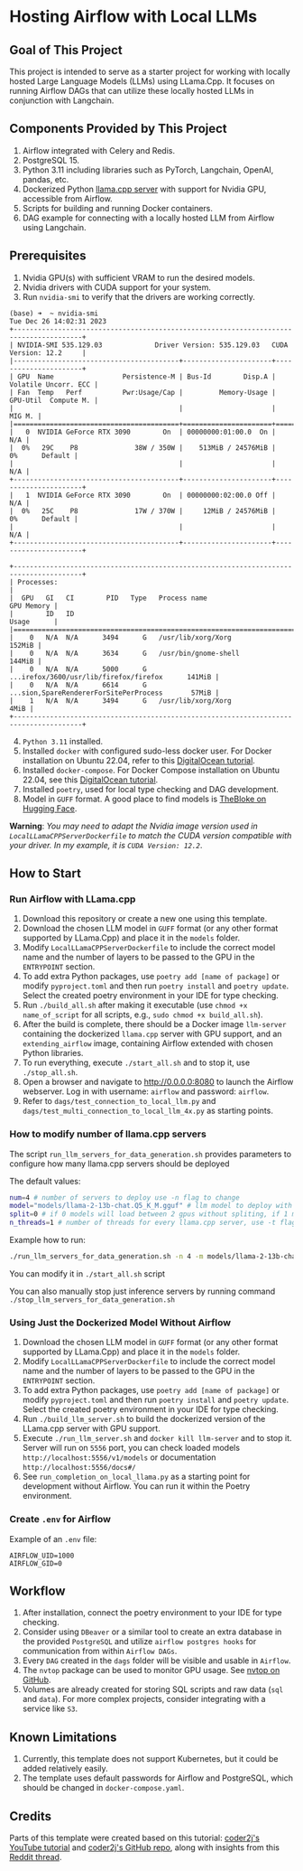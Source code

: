 # Hosting Airflow with Local LLMs

## Goal of This Project
This project is intended to serve as a starter project for working with locally hosted Large Language Models (LLMs) using LLama.Cpp. It focuses on running Airflow DAGs that can utilize these locally hosted LLMs in conjunction with Langchain.

## Components Provided by This Project
1. Airflow integrated with Celery and Redis.
2. PostgreSQL 15.
3. Python 3.11 including libraries such as PyTorch, Langchain, OpenAI, pandas, etc.
4. Dockerized Python [llama.cpp server](https://github.com/abetlen/llama-cpp-python) with support for Nvidia GPU, accessible from Airflow.
5. Scripts for building and running Docker containers.
6. DAG example for connecting with a locally hosted LLM from Airflow using Langchain.

## Prerequisites
1. Nvidia GPU(s) with sufficient VRAM to run the desired models.
2. Nvidia drivers with CUDA support for your system.
3. Run `nvidia-smi` to verify that the drivers are working correctly.


```shell
(base) ➜  ~ nvidia-smi
Tue Dec 26 14:02:31 2023       
+---------------------------------------------------------------------------------------+
| NVIDIA-SMI 535.129.03             Driver Version: 535.129.03   CUDA Version: 12.2     |
|-----------------------------------------+----------------------+----------------------+
| GPU  Name                 Persistence-M | Bus-Id        Disp.A | Volatile Uncorr. ECC |
| Fan  Temp   Perf          Pwr:Usage/Cap |         Memory-Usage | GPU-Util  Compute M. |
|                                         |                      |               MIG M. |
|=========================================+======================+======================|
|   0  NVIDIA GeForce RTX 3090        On  | 00000000:01:00.0  On |                  N/A |
|  0%   29C    P8              38W / 350W |    513MiB / 24576MiB |      0%      Default |
|                                         |                      |                  N/A |
+-----------------------------------------+----------------------+----------------------+
|   1  NVIDIA GeForce RTX 3090        On  | 00000000:02:00.0 Off |                  N/A |
|  0%   25C    P8              17W / 370W |     12MiB / 24576MiB |      0%      Default |
|                                         |                      |                  N/A |
+-----------------------------------------+----------------------+----------------------+
                                                                                         
+---------------------------------------------------------------------------------------+
| Processes:                                                                            |
|  GPU   GI   CI        PID   Type   Process name                            GPU Memory |
|        ID   ID                                                             Usage      |
|=======================================================================================|
|    0   N/A  N/A      3494      G   /usr/lib/xorg/Xorg                          152MiB |
|    0   N/A  N/A      3634      G   /usr/bin/gnome-shell                        144MiB |
|    0   N/A  N/A      5000      G   ...irefox/3600/usr/lib/firefox/firefox      141MiB |
|    0   N/A  N/A      6614      G   ...sion,SpareRendererForSitePerProcess       57MiB |
|    1   N/A  N/A      3494      G   /usr/lib/xorg/Xorg                            4MiB |
+---------------------------------------------------------------------------------------+

```

4. `Python 3.11` installed.
5. Installed `docker` with configured sudo-less docker user. For Docker installation on Ubuntu 22.04, refer to this [DigitalOcean tutorial](https://www.digitalocean.com/community/tutorials/how-to-install-and-use-docker-on-ubuntu-22-04).
6. Installed `docker-compose`. For Docker Compose installation on Ubuntu 22.04, see this [DigitalOcean tutorial](https://www.digitalocean.com/community/tutorials/how-to-install-and-use-docker-compose-on-ubuntu-22-04).
7. Installed `poetry`, used for local type checking and DAG development.
8. Model in `GUFF` format. A good place to find models is [TheBloke on Hugging Face](https://huggingface.co/TheBloke).

__Warning__: _You may need to adapt the Nvidia image version used in `LocalLLamaCPPServerDockerfile` to match the CUDA version compatible with your driver. In my example, it is `CUDA Version: 12.2`_.

## How to Start
### Run Airflow with LLama.cpp
1. Download this repository or create a new one using this template.
2. Download the chosen LLM model in `GUFF` format (or any other format supported by LLama.Cpp) and place it in the `models` folder.
3. Modify `LocalLLamaCPPServerDockerfile` to include the correct model name and the number of layers to be passed to the GPU in the `ENTRYPOINT` section.
4. To add extra Python packages, use `poetry add [name of package]` or modify `pyproject.toml` and then run `poetry install` and `poetry update`. Select the created poetry environment in your IDE for type checking.
5. Run `./build_all.sh` after making it executable (use `chmod +x name_of_script` for all scripts, e.g., `sudo chmod +x build_all.sh`).
6. After the build is complete, there should be a Docker image `llm-server` containing the dockerized `llama.cpp` server with GPU support, and an `extending_airflow` image, containing Airflow extended with chosen Python libraries.
7. To run everything, execute `./start_all.sh` and to stop it, use `./stop_all.sh`.
8. Open a browser and navigate to http://0.0.0.0:8080 to launch the Airflow webserver. Log in with username: `airflow` and password: `airflow`.
9. Refer to `dags/test_connection_to_local_llm.py` and `dags/test_multi_connection_to_local_llm_4x.py` as starting points.

### How to modify number of llama.cpp servers
The script `run_llm_servers_for_data_generation.sh` provides parameters to configure how many llama.cpp servers should be deployed

The default values:
```bash
num=4 # number of servers to deploy use -n flag to change
model="models/llama-2-13b-chat.Q5_K_M.gguf" # llm model to deploy with llama.cpp server, use -m flat
split=0 # if 0 models will load between 2 gpus without spliting, if 1 models will be splited between all gpus, use -s flag
n_threads=1 # number of threads for every llama.cpp server, use -t flag

```

Example how to run:
```bash
./run_llm_servers_for_data_generation.sh -n 4 -m models/llama-2-13b-chat.Q4_K_M.gguf -t 8 -s 0
```

You can modify it in `./start_all.sh` script

You can also manually stop just inference servers by running command `./stop_llm_servers_for_data_generation.sh`


### Using Just the Dockerized Model Without Airflow
1. Download the chosen LLM model in `GUFF` format (or any other format supported by LLama.Cpp) and place it in the `models` folder.
2. Modify `LocalLLamaCPPServerDockerfile` to include the correct model name and the number of layers to be passed to the GPU in the `ENTRYPOINT` section.
3. To add extra Python packages, use `poetry add [name of package]` or modify `pyproject.toml` and then run `poetry install` and `poetry update`. Select the created poetry environment in your IDE for type checking.
4. Run `./build_llm_server.sh` to build the dockerized version of the LLama.cpp server with GPU support.
5. Execute `./run_llm_server.sh` and `docker kill llm-server` and to stop it. Server will run on `5556` port, you can check loaded models `http://localhost:5556/v1/models` or documentation `http://localhost:5556/docs#/`
6. See `run_completion_on_local_llama.py` as a starting point for development without Airflow. You can run it within the Poetry environment.


### Create `.env` for Airflow
Example of an `.env` file:
```
AIRFLOW_UID=1000
AIRFLOW_GID=0
```

## Workflow
1. After installation, connect the poetry environment to your IDE for type checking.
2. Consider using `DBeaver` or a similar tool to create an extra database in the provided `PostgreSQL` and utilize `airflow postgres hooks` for communication from within `Airflow DAGs`.
3. Every `DAG` created in the `dags` folder will be visible and usable in `Airflow`.
4. The `nvtop` package can be used to monitor GPU usage. See [nvtop on GitHub](https://github.com/Syllo/nvtop).
5. Volumes are already created for storing SQL scripts and raw data (`sql` and `data`). For more complex projects, consider integrating with a service like `S3`.

## Known Limitations
1. Currently, this template does not support Kubernetes, but it could be added relatively easily.
2. The template uses default passwords for Airflow and PostgreSQL, which should be changed in `docker-compose.yaml`.

## Credits
Parts of this template were created based on this tutorial: [coder2j's YouTube tutorial](https://www.youtube.com/watch?v=K9AnJ9_ZAXE) and [coder2j's GitHub repo](https://github.com/coder2j/airflow-docker), along with insights from this [Reddit thread](https://www.reddit.com/r/LocalLLaMA/comments/17ffbg9/using_langchain_with_llamacpp/).

